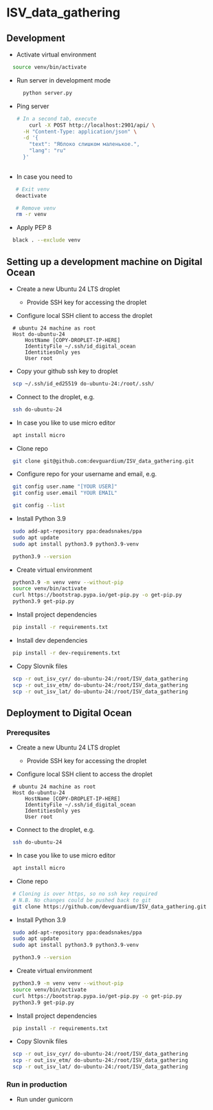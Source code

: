 # ISV_data_gathering

## Development
- Activate virtual environment
```sh
  source venv/bin/activate
```

- Run server in development mode
  ```sh
    python server.py
  ```

- Ping server
  
  ```sh
  # In a second tab, execute
      curl -X POST http://localhost:2901/api/ \
    -H "Content-Type: application/json" \
    -d '{
      "text": "Яблоко слишком маленькое.",
      "lang": "ru"
    }'
    


- In case you need to

 ```sh
    # Exit venv
    deactivate

    # Remove venv
    rm -r venv
 ```

  - Apply PEP 8
  ```sh
    black . --exclude venv
  ```

## Setting up a development machine on Digital Ocean

  - Create a new Ubuntu 24 LTS droplet
    - Provide SSH key for accessing the droplet

  - Configure local SSH client to access the droplet
  ```ssh-config
    # ubuntu 24 machine as root
    Host do-ubuntu-24
        HostName [COPY-DROPLET-IP-HERE]
        IdentityFile ~/.ssh/id_digital_ocean
        IdentitiesOnly yes
        User root
   ```

  - Copy your github ssh key to droplet
  ```sh
    scp ~/.ssh/id_ed25519 do-ubuntu-24:/root/.ssh/
  ```

  - Connect to the droplet, e.g.
  ```sh
    ssh do-ubuntu-24
  ```
  
  - In case you like to use micro editor
  ```sh
    apt install micro
  ```

  - Clone repo
  ```sh
    git clone git@github.com:devguardium/ISV_data_gathering.git
  ```

  - Configure repo for your username and email, e.g.
  ```sh
    git config user.name "[YOUR USER]"
    git config user.email "YOUR EMAIL"

    git config --list
  ```

  - Install Python 3.9
  ```sh
    sudo add-apt-repository ppa:deadsnakes/ppa
    sudo apt update
    sudo apt install python3.9 python3.9-venv

    python3.9 --version
  ```

  - Create virtual environment
  ```sh
    python3.9 -m venv venv --without-pip
    source venv/bin/activate
    curl https://bootstrap.pypa.io/get-pip.py -o get-pip.py
    python3.9 get-pip.py
  ```

  - Install project dependencies
  ```sh
    pip install -r requirements.txt
  ```

  - Install dev dependencies
  ```sh
    pip install -r dev-requirements.txt
  ```

  - Copy Slovnik files
  ```sh
    scp -r out_isv_cyr/ do-ubuntu-24:/root/ISV_data_gathering
    scp -r out_isv_etm/ do-ubuntu-24:/root/ISV_data_gathering
    scp -r out_isv_lat/ do-ubuntu-24:/root/ISV_data_gathering
  ```

## Deployment to Digital Ocean

### Prerequsites

  - Create a new Ubuntu 24 LTS droplet
    - Provide SSH key for accessing the droplet

  - Configure local SSH client to access the droplet
  ```ssh-config
    # ubuntu 24 machine as root
    Host do-ubuntu-24
        HostName [COPY-DROPLET-IP-HERE]
        IdentityFile ~/.ssh/id_digital_ocean
        IdentitiesOnly yes
        User root
   ```

  - Connect to the droplet, e.g.
  ```sh
    ssh do-ubuntu-24
  ```
  
  - In case you like to use micro editor
  ```sh
    apt install micro
  ```

  - Clone repo
  ```sh
    # Cloning is over https, so no ssh key required
    # N.B. No changes could be pushed back to git
    git clone https://github.com/devguardium/ISV_data_gathering.git
  ```

   - Install Python 3.9
  ```sh
    sudo add-apt-repository ppa:deadsnakes/ppa
    sudo apt update
    sudo apt install python3.9 python3.9-venv

    python3.9 --version
  ```

  - Create virtual environment
  ```sh
    python3.9 -m venv venv --without-pip
    source venv/bin/activate
    curl https://bootstrap.pypa.io/get-pip.py -o get-pip.py
    python3.9 get-pip.py
  ```

  - Install project dependencies
  ```sh
    pip install -r requirements.txt
  ```

  - Copy Slovnik files
  ```sh
    scp -r out_isv_cyr/ do-ubuntu-24:/root/ISV_data_gathering
    scp -r out_isv_etm/ do-ubuntu-24:/root/ISV_data_gathering
    scp -r out_isv_lat/ do-ubuntu-24:/root/ISV_data_gathering
  ```

### Run in production

  - Run under gunicorn
